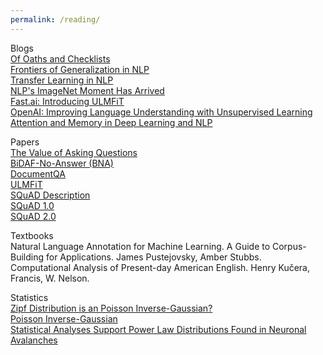 ```yaml
---
permalink: /reading/
---
```


Blogs    
[Of Oaths and Checklists](https://www.oreilly.com/ideas/of-oaths-and-checklists)  
[Frontiers of Generalization in NLP](https://thegradient.pub/frontiers-of-generalization-in-natural-language-processing/)  
[Transfer Learning in NLP](https://blog.feedly.com/transfer-learning-in-nlp)  
[NLP's ImageNet Moment Has Arrived](http://ruder.io/nlp-imagenet)  
[Fast.ai: Introducing ULMFiT](http://nlp.fast.ai/classification/2018/05/15/introducting-ulmfit.html)  
[OpenAI: Improving Language Understanding with Unsupervised Learning](https://blog.openai.com/language-unsupervised/)  
[Attention and Memory in Deep Learning and NLP](http://www.wildml.com/2016/01/attention-and-memory-in-deep-learning-and-nlp/)  
  
Papers  
[The Value of Asking Questions](https://www.ncbi.nlm.nih.gov/pmc/articles/PMC3596240/)  
[BiDAF-No-Answer (BNA)](https://arxiv.org/pdf/1611.01603)  
[DocumentQA](https://arxiv.org/pdf/1710.10723)  
[ULMFiT](https://arxiv.org/pdf/1801.06146)  
[SQuAD Description](https://arxiv.org/pdf/1606.05250)  
[SQuAD 1.0](http://arxiv.org/abs/1606.05250)  
[SQuAD 2.0](http://arxiv.org/abs/1806.03822)  

Textbooks  
Natural Language Annotation for Machine Learning. A Guide to Corpus-Building for Applications. James Pustejovsky, Amber Stubbs.  
Computational Analysis of Present-day American English. Henry Kučera, Francis, W. Nelson.  

Statistics  
[Zipf Distribution is an Poisson Inverse-Gaussian?](http://www.garfield.library.upenn.edu/classics1986/A1986A777200001.pdf)  
[Poisson Inverse-Gaussian](https://link.springer.com/content/pdf/10.1007/BF02613581.pdf)  
[Statistical Analyses Support Power Law Distributions Found in Neuronal Avalanches](https://journals.plos.org/plosone/article?id=10.1371/journal.pone.0019779)  
